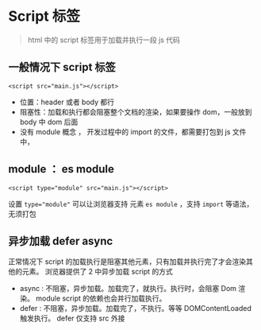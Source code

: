 # Script 标签

> html 中的 script 标签用于加载并执行一段 js 代码

## 一般情况下 script 标签

`<script src="main.js"></script>`

- 位置：header 或者 body 都行
- 阻塞性：加载和执行都会阻塞整个文档的渲染，如果要操作 dom，一般放到 body 中 dom 后面
- 没有 module 概念 ， 开发过程中的 import 的文件，都需要打包到 js 文件中，

## module ： es module

`<script type="module" src="main.js"></script>`

设置 `type="module"` 可以让浏览器支持 元素 `es module` ，支持 `import` 等语法， 无须打包

## 异步加载 defer async

正常情况下 script 的加载执行是阻塞其他元素，只有加载并执行完了才会渲染其他的元素。 浏览器提供了 2 中异步加载 script 的方式

- async : 不阻塞，异步加载。加载完了，就执行。执行时，会阻塞 Dom 渲染。 module script 的依赖也会并行加载执行。
- defer : 不阻塞，异步加载。加载完了，不执行。等等 DOMContentLoaded 触发执行。 defer 仅支持 src 外接
